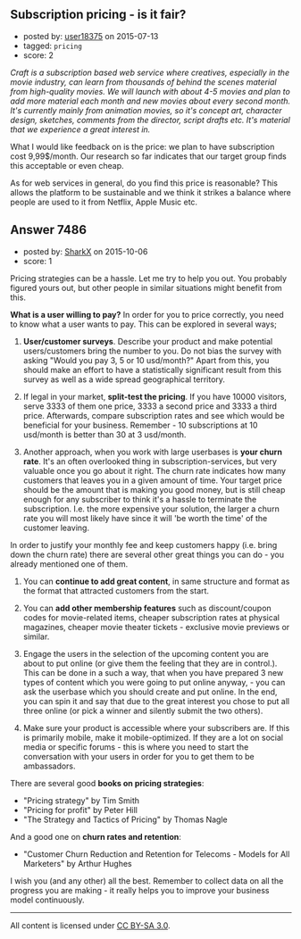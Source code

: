 ## Subscription pricing - is it fair?

- posted by: [user18375](https://stackexchange.com/users/3746660/user18375) on 2015-07-13
- tagged: `pricing`
- score: 2

*Craft is a subscription based web service where creatives, especially in the movie industry, can learn from thousands of behind the scenes material from high-quality movies. We will launch with about 4-5 movies and plan to add more material each month and new movies about every second month. It's currently mainly from animation movies, so it's concept art, character design, sketches, comments from the director, script drafts etc. It's material that we experience a great interest in.* 

What I would like feedback on is the price: we plan to have subscription cost 9,99$/month. Our research so far indicates that our target group finds this acceptable or even cheap. 

As for web services in general, do you find this price is reasonable? This allows the platform to be sustainable and we think it strikes a balance where people are used to it from Netflix, Apple Music etc.


## Answer 7486

- posted by: [SharkX](https://stackexchange.com/users/7061730/sharkx) on 2015-10-06
- score: 1

Pricing strategies can be a hassle. Let me try to help you out. You probably figured yours out, but other people in similar situations might benefit from this.

**What is a user willing to pay?**
In order for you to price correctly, you need to know what a user wants to pay. This can be explored in several ways;

 1. **User/customer surveys**. Describe your product and make potential users/customers bring the number to you. Do not bias the survey with asking "Would you pay 3, 5 or 10 usd/month?" Apart from this, you should make an effort to have a statistically significant result from this survey as well as a wide spread geographical territory.

 2. If legal in your market, **split-test the pricing**. If you have 10000 visitors, serve 3333 of them one price, 3333 a second price and 3333 a third price. Afterwards, compare subscription rates and see which would be beneficial for your business. Remember - 10 subscriptions at 10 usd/month is better than 30 at 3 usd/month.

 3. Another approach, when you work with large userbases is **your churn rate**. It's an often overlooked thing in subscription-services, but very valuable once you go about it right. The churn rate indicates how many customers that leaves you in a given amount of time. Your target price should be the amount that is making you good money, but is still cheap enough for any subscriber to think it's a hassle to terminate the subscription. I.e. the more expensive your solution, the larger a churn rate you will most likely have since it will 'be worth the time' of the customer leaving.

In order to justify your monthly fee and keep customers happy (i.e. bring down the churn rate) there are several other great things you can do - you already mentioned one of them.

 1. You can **continue to add great content**, in same structure and format as the format that attracted customers from the start.

 2. You can **add other membership features** such as discount/coupon codes for movie-related items, cheaper subscription rates at physical magazines, cheaper movie theater tickets - exclusive movie previews or similar.

 3. Engage the users in the selection of the upcoming content you are about to put online (or give them the feeling that they are in control.). This can be done in a such a way, that when you have prepared 3 new types of content which you were going to put online anyway, - you can ask the userbase which you should create and put online. In the end, you can spin it and say that due to the great interest you chose to put all three online (or pick a winner and silently submit the two others).

 4. Make sure your product is accessible where your subscribers are. If this is primarily mobile, make it mobile-optimized. If they are a lot on social media or specific forums - this is where you need to start the conversation with your users in order for you to get them to be ambassadors.


There are several good **books on pricing strategies**:

 - "Pricing strategy" by Tim Smith 
 - "Pricing for profit" by Peter Hill
 - "The Strategy and Tactics of Pricing" by Thomas Nagle

And a good one on **churn rates and retention**:

 - "Customer Churn Reduction and Retention for Telecoms - Models for All
   Marketers" by Arthur Hughes



I wish you (and any other) all the best. Remember to collect data on all the progress you are making - it really helps you to improve your business model continuously. 



---

All content is licensed under [CC BY-SA 3.0](https://creativecommons.org/licenses/by-sa/3.0/).
